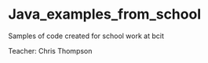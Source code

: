 # Java_examples_from_school
Samples of code created for school work at bcit

Teacher: Chris Thompson
